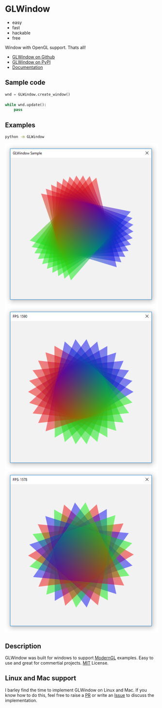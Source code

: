 # GLWindow

- easy
- fast
- hackable
- free

Window with OpenGL support. Thats all!

- [GLWindow on Github](https://github.com/cprogrammer1994/GLWindow)
- [GLWindow on PyPI](https://pypi.python.org/pypi/GLWindow)
- [Documentation](https://glwindow.readthedocs.io)

## Sample code

```python
wnd = GLWindow.create_window()

while wnd.update():
    pass
```

## Examples

```sh
python -m GLWindow
```

<img alt="GLWindow Sample 1" src=".github/GLWindow-sample-1.png">
<img alt="GLWindow Sample 2" src=".github/GLWindow-sample-2.png">
<img alt="GLWindow Sample 3" src=".github/GLWindow-sample-3.png">

## Description

GLWindow was built for windows to support [ModernGL] examples.
Easy to use and great for commertial projects.
[MIT] License.

## Linux and Mac support

I barley find the time to implement GLWindow on Linux and Mac.
If you know how to do this, feel free to raise a [PR] or write an [Issue] to discuss the implementation.

[MIT]: LICENSE
[ModernGL]: https://github.com/cprogrammer1994/ModernGL
[PR]: https://github.com/cprogrammer1994/GLWindow/pulls
[Issue]: https://github.com/cprogrammer1994/GLWindow/issues
